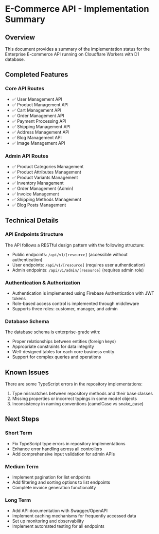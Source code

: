 # E-Commerce API - Implementation Summary

## Overview

This document provides a summary of the implementation status for the Enterprise E-commerce API running on Cloudflare Workers with D1 database.

## Completed Features

### Core API Routes

- ✅ User Management API
- ✅ Product Management API
- ✅ Cart Management API
- ✅ Order Management API
- ✅ Payment Processing API
- ✅ Shipping Management API
- ✅ Address Management API
- ✅ Blog Management API
- ✅ Image Management API

### Admin API Routes

- ✅ Product Categories Management
- ✅ Product Attributes Management
- ✅ Product Variants Management
- ✅ Inventory Management
- ✅ Order Management (Admin)
- ✅ Invoice Management
- ✅ Shipping Methods Management
- ✅ Blog Posts Management

## Technical Details

### API Endpoints Structure

The API follows a RESTful design pattern with the following structure:

- Public endpoints: `/api/v1/[resource]` (accessible without authentication)
- User endpoints: `/api/v1/[resource]` (requires user authentication)
- Admin endpoints: `/api/v1/admin/[resource]` (requires admin role)

### Authentication & Authorization

- Authentication is implemented using Firebase Authentication with JWT tokens
- Role-based access control is implemented through middleware
- Supports three roles: customer, manager, and admin

### Database Schema

The database schema is enterprise-grade with:

- Proper relationships between entities (foreign keys)
- Appropriate constraints for data integrity
- Well-designed tables for each core business entity
- Support for complex queries and operations

## Known Issues

There are some TypeScript errors in the repository implementations:

1. Type mismatches between repository methods and their base classes
2. Missing properties or incorrect typings in some model objects
3. Inconsistency in naming conventions (camelCase vs snake_case)

## Next Steps

### Short Term

- Fix TypeScript type errors in repository implementations
- Enhance error handling across all controllers
- Add comprehensive input validation for admin APIs

### Medium Term

- Implement pagination for list endpoints
- Add filtering and sorting options to list endpoints
- Complete invoice generation functionality

### Long Term

- Add API documentation with Swagger/OpenAPI
- Implement caching mechanisms for frequently accessed data
- Set up monitoring and observability
- Implement automated testing for all endpoints
